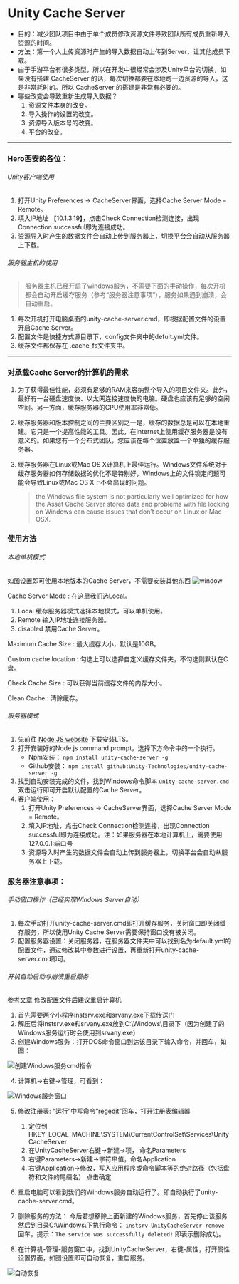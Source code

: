 # Unity Cache Server

- 目的：减少团队项目中由于单个成员修改资源文件导致团队所有成员重新导入资源的时间。
- 方法：第一个人上传资源时产生的导入数据自动上传到Server，让其他成员下载。
- 由于手游平台有很多类型，所以在开发中很经常会涉及Unity平台的切换，如果没有搭建 CacheServer 的话，每次切换都要在本地跑一边资源的导入，这是非常耗时的。所以 CacheServer 的搭建是非常有必要的。
- 哪些改变会导致重新生成导入数据？
    1. 资源文件本身的改变。
    2. 导入操作的设置的改变。
    3. 资源导入版本号的改变。
    4. 平台的改变。

---
### Hero西安的各位：
###### Unity客户端使用
1. 打开Unity Preferences -> CacheServer界面，选择Cache Server Mode = Remote。
2. 填入IP地址 【10.1.3.19】，点击Check Connection检测连接，出现Connection successful即为连接成功。
3. 资源导入时产生的数据文件会自动上传到服务器上，切换平台会自动从服务器上下载。
###### 服务器主机的使用
> 服务器主机已经开启了windows服务，不需要下面的手动操作，每次开机都会自动开启缓存服务（参考“服务器注意事项”），服务如果遇到崩溃，会自动重启。
1. 每次开机打开电脑桌面的unity-cache-server.cmd，即根据配置文件的设置开启Cache Server。
2. 配置文件是快捷方式源目录下，config文件夹中的defult.yml文件。
3. 缓存文件都保存在 .cache_fs文件夹中。

---
### 对承载Cache Server的计算机的需求
1. 为了获得最佳性能，必须有足够的RAM来容纳整个导入的项目文件夹。此外，最好有一台硬盘速度快、以太网连接速度快的电脑。硬盘也应该有足够的空闲空间。另一方面，缓存服务器的CPU使用率非常低。

2. 缓存服务器和版本控制之间的主要区别之一是，缓存的数据总是可以在本地重建。它只是一个提高性能的工具。因此，在Internet上使用缓存服务器是没有意义的。如果您有一个分布式团队，您应该在每个位置放置一个单独的缓存服务器。

3. 缓存服务器在Linux或Mac OS X计算机上最佳运行。Windows文件系统对于缓存服务器如何存储数据的优化不是特别好，Windows上的文件锁定问题可能会导致Linux或Mac OS X上不会出现的问题。
    > the Windows file system is not particularly well optimized for how the Asset Cache Server stores data and problems with file locking on Windows can cause issues that don’t occur on Linux or Mac OSX.

### 使用方法
###### 本地单机模式

如图设置即可使用本地版本的Cache Server，不需要安装其他东西
![window](https://raw.githubusercontent.com/XieShou/Unity-Cache-Server/master/1.jpg)

Cache Server Mode : 在这里我们选Local。
   1. Local	缓存服务器模式选择本地模式，可以单机使用。
   2. Remote 输入IP地址连接服务器。
   3. disabled 禁用Cache Server。
   
Maximum Cache Size : 最大缓存大小，默认是10GB。

Custom cache location : 勾选上可以选择自定义缓存文件夹，不勾选则默认在C盘。

Check Cache Size : 可以获得当前缓存文件的内存大小。

Clean Cache : 清除缓存。

###### 服务器模式
1. 先前往 [Node.JS website](https://nodejs.org/en/download/) 下载安装LTS。
2. 打开安装好的Node.js command prompt，选择下方命令中的一个执行。
    - Npm安装：
    ```npm install unity-cache-server -g```
	- Github安装：
    ```npm install github:Unity-Technologies/unity-cache-server -g```
3. 找到自动安装完成的文件，找到Windows命令脚本 `unity-cache-server.cmd` 双击运行即可开启默认配置的Cache Server。
4. 客户端使用：
    1. 打开Unity Preferences -> CacheServer界面，选择Cache Server Mode = Remote。
	2. 填入IP地址，点击Check Connection检测连接，出现Connection successful即为连接成功。注：如果服务器在本地计算机上，需要使用127.0.0.1:端口号
    3. 资源导入时产生的数据文件会自动上传到服务器上，切换平台会自动从服务器上下载。

### 服务器注意事项：
###### 手动窗口操作（已经实现Windows Server自动）
1. 每次手动打开unity-cache-server.cmd即打开缓存服务，关闭窗口即关闭缓存服务，所以使用Unity Cache Server需要保持窗口没有被关闭。
2. 配置服务器设置：关闭服务器，在服务器文件夹中可以找到名为default.yml的配置文件，通过修改其中参数进行设置，再重新打开unity-cache-server.cmd即可。

###### 开机自动启动与崩溃重启服务
[参考文章](https://blog.csdn.net/wuming22222/article/details/51714111)
修改配置文件后建议重启计算机
1. 首先需要两个小程序instsrv.exe和srvany.exe[下载传送门](http://www.techeez.com/windows-tips/techeez-com-31)
2. 解压后将instsrv.exe和srvany.exe放到C:\Windows\目录下（因为创建了的Windows服务运行时会使用到srvany.exe）
3. 创建Windows服务：打开DOS命令窗口到达该目录下输入命令，并回车，如图：

![创建Windows服务cmd指令](https://raw.githubusercontent.com/XieShou/Unity-Cache-Server/master/3.png)

4. 计算机->右键->管理，可看到： 

![Windows服务窗口](https://raw.githubusercontent.com/XieShou/Unity-Cache-Server/master/4.jpg)

5. 修改注册表:
“运行”中写命令“regedit”回车，打开注册表编辑器
	1. 定位到HKEY_LOCAL_MACHINE\SYSTEM\CurrentControlSet\Services\UnityCacheServer
	2. 在UnityCacheServer右键->新建->项， 命名Parameters
	3. 右键Parameters->新建->字符串值，命名Application
	4. 右键Application->修改，写入应用程序或命令脚本等的绝对路径（包括盘符和文件的尾缀名） 点击确定 
	
6. 重启电脑可以看到我们的Windows服务自动运行了。即自动执行了unity-cache-server.cmd。

7. 删除服务的方法：
今后若想移除上面新建的Windows服务，首先停止该服务然后到目录C:\Windows\下执行命令：
```instsrv UnityCacheServer remove ```
回车，提示：```The service was successfully deleted!``` 即表示删除成功。 

8. 在计算机-管理-服务窗口中，找到UnityCacheServer，右键-属性，打开属性设置界面，如图设置即可自动恢复，重启服务。

![自动恢复](https://raw.githubusercontent.com/XieShou/Unity-Cache-Server/master/5.png)

